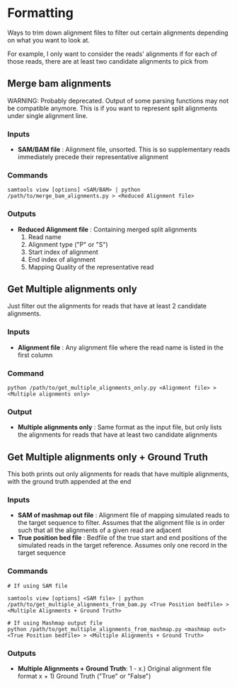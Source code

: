 # Formatting
Ways to trim down alignment files to filter out certain alignments depending on what you want to look at.

For example, I only want to consider the reads' alignments if for each of those reads, there are at least two candidate alignments to pick from


## Merge bam alignments
WARNING: Probably deprecated. Output of some parsing functions may not be compatible anymore.
This is if you want to represent split alignments under single alignment line. 

### Inputs
- **SAM/BAM file** : Alignment file, unsorted. This is so supplementary reads immediately precede their representative alignment

### Commands
```
samtools view [options] <SAM/BAM> | python /path/to/merge_bam_alignments.py > <Reduced Alignment file>
```
### Outputs
- **Reduced Alignment file** : Containing merged split alignments 
  1. Read name
  2. Alignment type ("P" or "S")
  3. Start index of alignment
  4. End index of alignment
  5. Mapping Quality of the representative read

## Get Multiple alignments only
Just filter out the alignments for reads that have at least 2 candidate alignments. 

### Inputs
- **Alignment file** : Any alignment file where the read name is listed in the first column

### Command
```
python /path/to/get_multiple_alignments_only.py <Alignment file> > <Multiple alignments only>
```

### Output
- **Multiple alignments only** : Same format as the input file, but only lists the alignments for reads that have at least two candidate alignments


## Get Multiple alignments only + Ground Truth

This both prints out only alignments for reads that have multiple alignments, with the ground truth appended at the end

### Inputs
- **SAM of mashmap out file** : Alignment file of mapping simulated reads to the target sequence to filter. Assumes that the alignment file is in order such that all the alignments of a given read are adjacent
- **True position bed file** : Bedfile of the true start and end positions of the simulated reads in the target reference. Assumes only one record in the target sequence

### Commands
```
# If using SAM file

samtools view [options] <SAM file> | python /path/to/get_multiple_alignments_from_bam.py <True Position bedfile> > <Multiple Alignments + Ground Truth>

# If using Mashmap output file
python /path/to/get_multiple_alignments_from_mashmap.py <mashmap out> <True Position bedfile> > <Multiple Alignments + Ground Truth>
```
### Outputs
- **Multiple Alignments + Ground Truth**:
  1 - x.) Original alignment file format
  x + 1) Ground Truth ("True" or "False")

